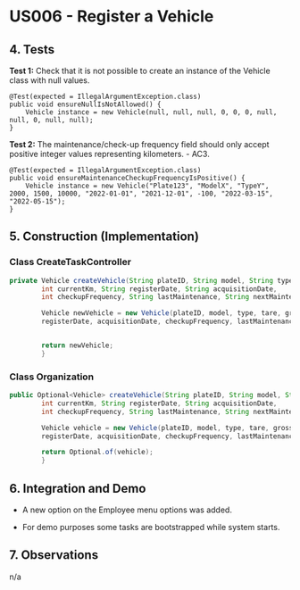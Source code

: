 # US006 - Register a Vehicle 

## 4. Tests 

**Test 1:** Check that it is not possible to create an instance of the Vehicle class with null values. 

	@Test(expected = IllegalArgumentException.class)
    public void ensureNullIsNotAllowed() {
        Vehicle instance = new Vehicle(null, null, null, 0, 0, 0, null, null, 0, null, null);
    }
	

**Test 2:** The maintenance/check-up frequency field should only accept positive integer values representing kilometers. - AC3. 

	@Test(expected = IllegalArgumentException.class)
    public void ensureMaintenanceCheckupFrequencyIsPositive() {
        Vehicle instance = new Vehicle("Plate123", "ModelX", "TypeY", 2000, 1500, 10000, "2022-01-01", "2021-12-01", -100, "2022-03-15", "2022-05-15");
    }


## 5. Construction (Implementation)

### Class CreateTaskController 

```java
private Vehicle createVehicle(String plateID, String model, String type, int tare, int grossWeight,
        int currentKm, String registerDate, String acquisitionDate,
        int checkupFrequency, String lastMaintenance, String nextMaintenance) {

        Vehicle newVehicle = new Vehicle(plateID, model, type, tare, grossWeight, currentKm,
        registerDate, acquisitionDate, checkupFrequency, lastMaintenance, nextMaintenance);


        return newVehicle;
        }
```

### Class Organization

```java
public Optional<Vehicle> createVehicle(String plateID, String model, String type, int tare, int grossWeight,
        int currentKm, String registerDate, String acquisitionDate,
        int checkupFrequency, String lastMaintenance, String nextMaintenance) {

        Vehicle vehicle = new Vehicle(plateID, model, type, tare, grossWeight, currentKm,
        registerDate, acquisitionDate, checkupFrequency, lastMaintenance, nextMaintenance);

        return Optional.of(vehicle);
        }
```


## 6. Integration and Demo 

* A new option on the Employee menu options was added.

* For demo purposes some tasks are bootstrapped while system starts.


## 7. Observations

n/a